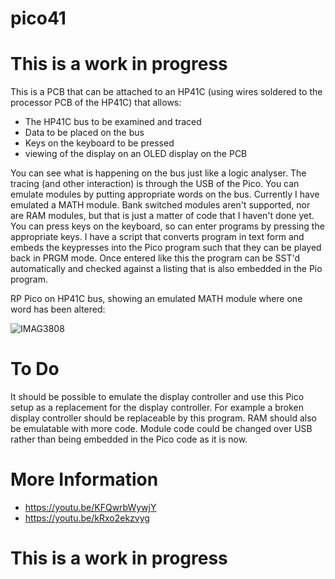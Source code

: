 # pico41

This is a work in progress
==========================

This is a PCB that can be attached to an HP41C (using wires soldered to the processor PCB of the HP41C) that allows:

* The HP41C bus to be examined and traced
* Data to be placed on the bus
* Keys on the keyboard to be pressed
* viewing of the display on an OLED display on the PCB

You can see what is happening on the bus just like a logic analyser. The tracing (and other interaction) is through the USB of the Pico.
You can emulate modules by putting appropriate words on the bus. Currently I have emulated a MATH module. Bank switched modules aren't supported, nor are RAM modules, but that is just a matter of code that I haven't done yet.
You can press keys on the keyboard, so can enter programs by pressing the appropriate keys. I have a script that converts program in text form and embeds the keypresses into the Pico program such that they can be played back in PRGM mode. Once entered like this the program can be SST'd automatically and checked against a listing that is also embedded in the Pio program.

RP Pico on HP41C bus, showing an emulated MATH module where one word has been altered:

![IMAG3808](https://github.com/blackjetrock/pico41/assets/31587992/99990ba1-36e3-475d-b32e-8eb049ce69e9)

To Do
=====

It should be possible to emulate the display controller and use this Pico setup as a replacement for the display controller. For example a broken display controller should be replaceable by this program.
RAM should also be emulatable with more code.
Module code could be changed over USB rather than being embedded in the Pico code as it is now.


More Information
================

* https://youtu.be/KFQwrbWywjY
* https://youtu.be/kRxo2ekzvyg

This is a work in progress
==========================
